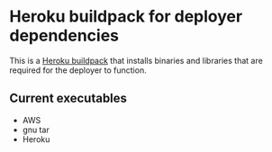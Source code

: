 # Heroku buildpack for deployer dependencies

This is a [Heroku buildpack](http://devcenter.heroku.com/articles/buildpacks) that installs binaries and libraries
that are required for the deployer to function.

## Current executables
* AWS
* gnu tar
* Heroku
